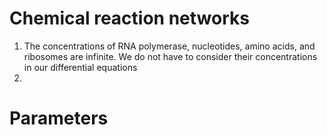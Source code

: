 # Chemical reaction networks
1. The concentrations of RNA polymerase, nucleotides, amino acids, and ribosomes are infinite. We do not have to consider their concentrations in our differential equations
2.

# Parameters
